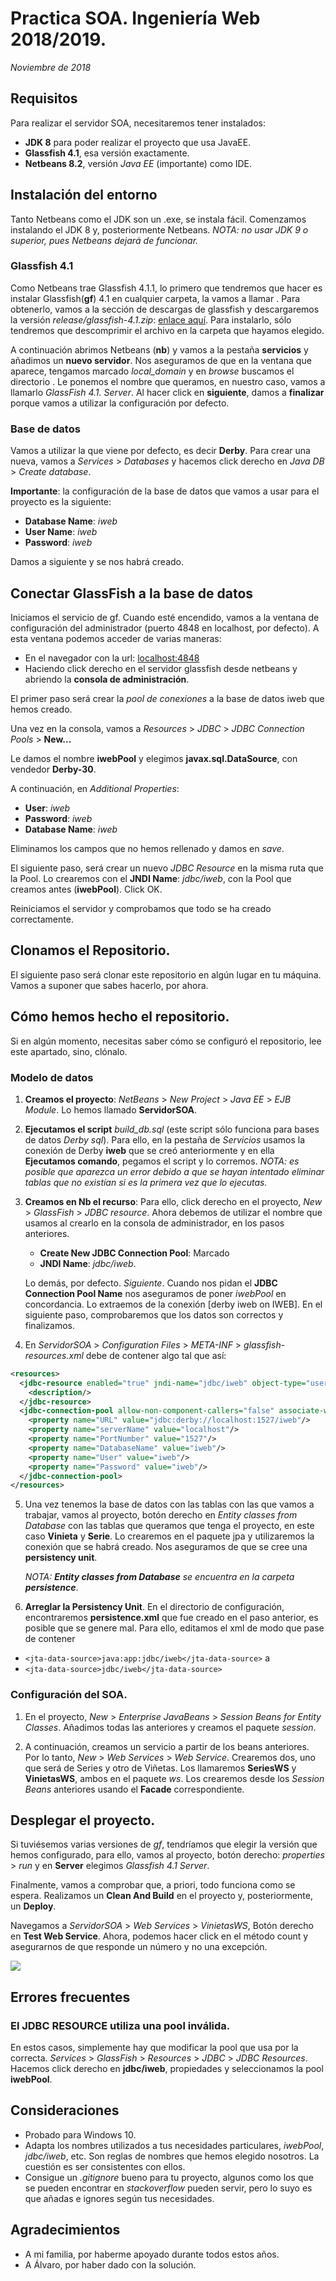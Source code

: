 # Practica SOA. Ingeniería Web 2018/2019.
_Noviembre de 2018_

## Requisitos

Para realizar el servidor SOA, necesitaremos tener instalados:
* __JDK 8__ para poder realizar el proyecto que usa JavaEE.
* __Glassfish 4.1__, esa versión exactamente.
* __Netbeans 8.2__, versión _Java EE_ (importante) como IDE.

## Instalación del entorno
Tanto Netbeans como el JDK son un .exe, se instala fácil. Comenzamos instalando el JDK 8 y, posteriormente Netbeans.
_NOTA: no usar JDK 9 o superior, pues Netbeans dejará de funcionar._

### Glassfish 4.1

Como Netbeans trae Glassfish 4.1.1, lo primero que tendremos que hacer es instalar Glassfish(__gf__) 4.1 en cualquier carpeta, la vamos a llamar _<gf-inst>_. Para obtenerlo, vamos a la sección de descargas de glassfish y descargaremos la versión _release/glassfish-4.1.zip_: [enlace aquí](https://download.oracle.com/glassfish/4.1/release/index.html). Para instalarlo, sólo tendremos que descomprimir el archivo en la carpeta que hayamos elegido.

A continuación abrimos Netbeans (__nb__) y vamos a la pestaña __servicios__ y añadimos un __nuevo servidor__.
Nos aseguramos de que en la ventana que aparece, tengamos marcado *local_domain* y en _browse_ buscamos el directorio _<gf-inst>_.
Le ponemos el nombre que queramos, en nuestro caso, vamos a llamarlo _GlassFish 4.1. Server_. Al hacer click en __siguiente__, damos a __finalizar__ porque vamos a utilizar la configuración por defecto.

### Base de datos
Vamos a utilizar la que viene por defecto, es decir __Derby__. Para crear una nueva, vamos a _Services_ > _Databases_ y hacemos click derecho en _Java DB_ > _Create database_.

__Importante__: la configuración de la base de datos que vamos a usar para el proyecto es la siguiente:
* __Database Name__: _iweb_
* __User Name__: _iweb_
* __Password__: _iweb_

Damos a siguiente y se nos habrá creado.

## Conectar GlassFish a la base de datos
Iniciamos el servicio de gf. Cuando esté encendido, vamos a la ventana de configuración del administrador (puerto 4848 en localhost, por defecto). A esta ventana podemos acceder de varias maneras:
* En el navegador con la url: [localhost:4848](localhost:4848)
* Haciendo click derecho en el servidor glassfish desde netbeans y abriendo la __consola de administración__.


El primer paso será crear la _pool de conexiones_ a la base de datos iweb que hemos creado.

Una vez en la consola, vamos a _Resources_ > _JDBC_ > _JDBC Connection Pools_ > __New...__

Le damos el nombre __iwebPool__ y elegimos __javax.sql.DataSource__, con vendedor __Derby-30__.

A continuación, en _Additional Properties_:
* __User__: _iweb_
* __Password__: _iweb_ 
* __Database Name__: _iweb_

Eliminamos los campos que no hemos rellenado y damos en _save_.

El siguiente paso, será crear un nuevo _JDBC Resource_ en la misma ruta que la Pool. Lo crearemos con el __JNDI Name__: _jdbc/iweb_, con la Pool que creamos antes (__iwebPool__). Click OK.

Reiniciamos el servidor y comprobamos que todo se ha creado correctamente.

## Clonamos el Repositorio.

El siguiente paso será clonar este repositorio en algún lugar en tu máquina.
Vamos a suponer que sabes hacerlo, por ahora.

## Cómo hemos hecho el repositorio.
Si en algún momento, necesitas saber cómo se configuró el repositorio, lee este apartado, sino, clónalo.


### Modelo de datos
1. __Creamos el proyecto__: _NetBeans_ > _New Project_ > _Java EE_ > _EJB Module_. Lo hemos llamado __ServidorSOA__.

2. __Ejecutamos el script__ *build_db.sql* (este script sólo funciona para bases de datos _Derby sql_). Para ello, en la pestaña de _Servicios_ usamos la conexión de Derby __iweb__ que se creó anteriormente y en ella __Ejecutamos comando__, pegamos el script y lo corremos.
_NOTA: es posible que aparezca un error debido a que se hayan intentado eliminar tablas que no existían si es la primera vez que lo ejecutas._

3. __Creamos en Nb el recurso__: Para ello, click derecho en el proyecto, _New_ > _GlassFish_ > _JDBC resource_. Ahora debemos de utilizar el nombre que usamos al crearlo en la consola de administrador, en los pasos anteriores.
    * __Create New JDBC Connection Pool__: Marcado
    * __JNDI Name__: _jdbc/iweb_.

    Lo demás, por defecto. _Siguiente_.
Cuando nos pidan el __JDBC Connection Pool Name__ nos aseguramos de poner _iwebPool_ en concordancia. Lo extraemos de la conexión [derby iweb on IWEB]. En el siguiente paso, comprobaremos que los datos son correctos y finalizamos.

4. En _ServidorSOA_ > _Configuration Files_ > _META-INF_ > _glassfish-resources.xml_ debe de contener algo tal que así:
```xml
<resources>
  <jdbc-resource enabled="true" jndi-name="jdbc/iweb" object-type="user" pool-name="iwebPool">
    <description/>
  </jdbc-resource>
  <jdbc-connection-pool allow-non-component-callers="false" associate-with-thread="false" connection-creation-retry-attempts="0" connection-creation-retry-interval-in-seconds="10" connection-leak-reclaim="false" connection-leak-timeout-in-seconds="0" connection-validation-method="auto-commit" datasource-classname="org.apache.derby.jdbc.ClientDataSource" fail-all-connections="false" idle-timeout-in-seconds="300" is-connection-validation-required="false" is-isolation-level-guaranteed="true" lazy-connection-association="false" lazy-connection-enlistment="false" match-connections="false" max-connection-usage-count="0" max-pool-size="32" max-wait-time-in-millis="60000" name="iwebPool" non-transactional-connections="false" pool-resize-quantity="2" res-type="javax.sql.DataSource" statement-timeout-in-seconds="-1" steady-pool-size="8" validate-atmost-once-period-in-seconds="0" wrap-jdbc-objects="false">
    <property name="URL" value="jdbc:derby://localhost:1527/iweb"/>
    <property name="serverName" value="localhost"/>
    <property name="PortNumber" value="1527"/>
    <property name="DatabaseName" value="iweb"/>
    <property name="User" value="iweb"/>
    <property name="Password" value="iweb"/>
  </jdbc-connection-pool>
</resources>

```

5. Una vez tenemos la base de datos con las tablas con las que vamos a trabajar, vamos al proyecto, botón derecho en _Entity classes from Database_ con las tablas que queramos que tenga el proyecto, en este caso __Vinieta__ y __Serie__. Lo crearemos en el paquete jpa y utilizaremos la conexión que se habrá creado. Nos aseguramos de que se cree una __persistency unit__.

    _NOTA: **Entity classes from Database** se encuentra en la carpeta **persistence**_.

6. __Arreglar la Persistency Unit__. En el directorio de configuración, encontraremos __persistence.xml__ que fue creado en el paso anterior, es posible que se genere mal. Para ello, editamos el xml de modo que pase de contener
  * `<jta-data-source>java:app:jdbc/iweb</jta-data-source>` a 
  * `<jta-data-source>jdbc/iweb</jta-data-source>`

### Configuración del SOA.

1. En el proyecto, _New_ > _Enterprise JavaBeans_ > _Session Beans for Entity Classes_. Añadimos todas las anteriores y creamos el paquete _session_.

2. A continuación, creamos un servicio a partir de los beans anteriores. Por lo tanto, _New_ > _Web Services_ > _Web Service_. Crearemos dos, uno que será de Series y otro de Viñetas. Los llamaremos __SeriesWS__ y __VinietasWS__, ambos en el paquete _ws_. Los crearemos desde los _Session Beans_ anteriores usando el __Facade__ correspondiente.

## Desplegar el proyecto.

Si tuviésemos varias versiones de _gf_, tendríamos que elegir la versión que hemos configurado, para ello, vamos al proyecto, botón derecho: _properties_ > _run_ y en __Server__ elegimos _Glassfish 4.1 Server_.

Finalmente, vamos a comprobar que, a priori, todo funciona como se espera.
Realizamos un __Clean And Build__ en el proyecto y, posteriormente, un __Deploy__. 

Navegamos a _ServidorSOA_ > _Web Services_ > _VinietasWS_, Botón derecho en __Test Web Service__. Ahora, podemos hacer click en el método count y asegurarnos de que responde un número y no una excepción. 

![](https://rlv.zcache.com/works_on_my_machine_classic_round_sticker-r56ce1cc314be46efbe749e9c58c761d5_v9waf_8byvr_540.jpg)

## Errores frecuentes

### El JDBC RESOURCE utiliza una pool inválida.
En estos casos, simplemente hay que modificar la pool que usa por la correcta.
_Services_ > _GlassFish_ > _Resources_ > _JDBC_ > _JDBC Resources_.
Hacemos click derecho en __jdbc/iweb__, propiedades y seleccionamos la pool __iwebPool__.

## Consideraciones
* Probado para Windows 10.
* Adapta los nombres utilizados a tus necesidades particulares, _iwebPool_, _jdbc/iweb_, etc. Son reglas de nombres que hemos elegido nosotros. La cuestión es ser consistentes con ellos.
* Consigue un _.gitignore_ bueno para tu proyecto, algunos como los que se pueden encontrar en _stackoverflow_ pueden servir, pero lo suyo es que añadas e ignores según tus necesidades.

## Agradecimientos 
* A mi familia, por haberme apoyado durante todos estos años.
* A Álvaro, por haber dado con la solución.